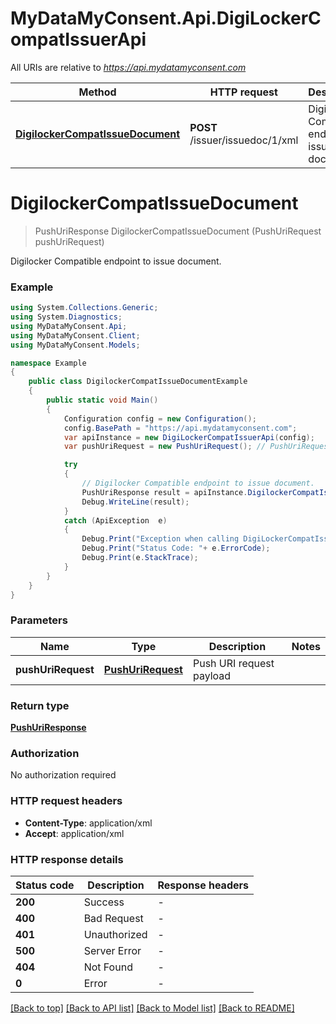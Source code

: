 # MyDataMyConsent.Api.DigiLockerCompatIssuerApi

All URIs are relative to *https://api.mydatamyconsent.com*

Method | HTTP request | Description
------------- | ------------- | -------------
[**DigilockerCompatIssueDocument**](DigiLockerCompatIssuerApi.md#digilockercompatissuedocument) | **POST** /issuer/issuedoc/1/xml | Digilocker Compatible endpoint to issue document.


<a name="digilockercompatissuedocument"></a>
# **DigilockerCompatIssueDocument**
> PushUriResponse DigilockerCompatIssueDocument (PushUriRequest pushUriRequest)

Digilocker Compatible endpoint to issue document.

### Example
```csharp
using System.Collections.Generic;
using System.Diagnostics;
using MyDataMyConsent.Api;
using MyDataMyConsent.Client;
using MyDataMyConsent.Models;

namespace Example
{
    public class DigilockerCompatIssueDocumentExample
    {
        public static void Main()
        {
            Configuration config = new Configuration();
            config.BasePath = "https://api.mydatamyconsent.com";
            var apiInstance = new DigiLockerCompatIssuerApi(config);
            var pushUriRequest = new PushUriRequest(); // PushUriRequest | Push URI request payload

            try
            {
                // Digilocker Compatible endpoint to issue document.
                PushUriResponse result = apiInstance.DigilockerCompatIssueDocument(pushUriRequest);
                Debug.WriteLine(result);
            }
            catch (ApiException  e)
            {
                Debug.Print("Exception when calling DigiLockerCompatIssuerApi.DigilockerCompatIssueDocument: " + e.Message );
                Debug.Print("Status Code: "+ e.ErrorCode);
                Debug.Print(e.StackTrace);
            }
        }
    }
}
```

### Parameters

Name | Type | Description  | Notes
------------- | ------------- | ------------- | -------------
 **pushUriRequest** | [**PushUriRequest**](PushUriRequest.md)| Push URI request payload | 

### Return type

[**PushUriResponse**](PushUriResponse.md)

### Authorization

No authorization required

### HTTP request headers

 - **Content-Type**: application/xml
 - **Accept**: application/xml


### HTTP response details
| Status code | Description | Response headers |
|-------------|-------------|------------------|
| **200** | Success |  -  |
| **400** | Bad Request |  -  |
| **401** | Unauthorized |  -  |
| **500** | Server Error |  -  |
| **404** | Not Found |  -  |
| **0** | Error |  -  |

[[Back to top]](#) [[Back to API list]](../README.md#documentation-for-api-endpoints) [[Back to Model list]](../README.md#documentation-for-models) [[Back to README]](../README.md)

